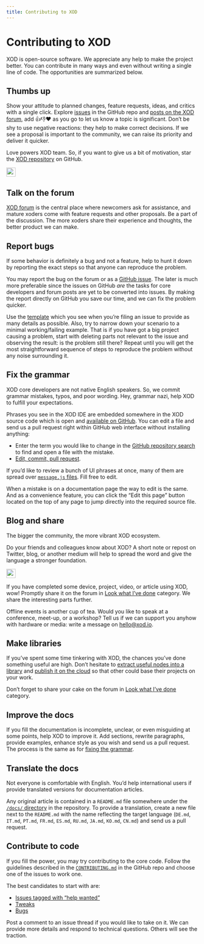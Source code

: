 ```yaml
---
title: Contributing to XOD
---
```


# Contributing to XOD

XOD is open-source software. We appreciate any help to make the project better.
You can contribute in many ways and even without writing a single line of code.
The opportunities are summarized below.

## Thumbs up

Show your attitude to planned changes, feature requests, ideas, and critics with
a single click. Explore [issues](https://github.com/xodio/xod/issues) in the
GitHub repo and [posts on the XOD forum](https://forum.xod.io), add 👍👎❤️ as
you go to let us know a topic is significant. Don’t be shy to use negative
reactions: they help to make correct decisions. If we see a proposal is
important to the community, we can raise its priority and deliver it quicker.

Love powers XOD team. So, if you want to give us a bit of motivation, star the
[XOD repository](https://github.com/xodio/xod) on GitHub.

<a href="https://github.com/xodio/xod"><img
  src="https://img.shields.io/github/stars/xodio/xod.svg?style=social&label=XOD%20Stars"
  height="24"/></a>

## Talk on the forum

[XOD forum](https://forum.xod.io) is the central place where newcomers ask for
assistance, and mature xoders come with feature requests and other proposals. Be
a part of the discussion. The more xoders share their experience and thoughts,
the better product we can make.

## Report bugs

If some behavior is definitely a bug and not a feature, help to hunt it down by
reporting the exact steps so that anyone can reproduce the problem.

You may report the bug on the forum or as a
[GitHub issue](https://github.com/xodio/xod/issues/new). The later is much more
preferable since the issues on GitHub _are_ the tasks for core developers and
forum posts are yet to be converted into issues. By making the report directly
on GitHub you save our time, and we can fix the problem quicker.

Use the
[template](https://github.com/xodio/xod/blob/master/.github/ISSUE_TEMPLATE.md)
which you see when you’re filing an issue to provide as many details as
possible. Also, try to narrow down your scenario to a minimal working/failing
example. That is if you have got a big project causing a problem, start with
deleting parts not relevant to the issue and observing the result: is the
problem still there? Repeat until you will get the most straightforward sequence
of steps to reproduce the problem without any noise surrounding it.

## Fix the grammar

XOD core developers are not native English speakers. So, we commit grammar
mistakes, typos, and poor wording. Hey, grammar nazi, help XOD to fulfill your
expectations.

Phrases you see in the XOD IDE are embedded somewhere in the XOD source code
which is open and [available on GitHub](https://github.com/xodio/xod). You can
edit a file and send us a pull request right within GitHub web interface without
installing anything:

* Enter the term you would like to change in the
  [GitHub repository search](https://github.com/xodio/xod/search?utf8=%E2%9C%93&q=typozz&type=)
  to find and open a file with the mistake.
* [Edit, commit, pull request](https://help.github.com/articles/editing-files-in-another-user-s-repository/).

If you’d like to review a bunch of UI phrases at once, many of them are spread
over
[`message.js` files](https://github.com/xodio/xod/search?utf8=%E2%9C%93&q=filename%3Amessages.js&type=).
Fill free to edit.

When a mistake is on a documentation page the way to edit is the same. And as a
convenience feature, you can click the “Edit this page” button located on the
top of any page to jump directly into the required source file.

## Blog and share

The bigger the community, the more vibrant XOD ecosystem.

Do your friends and colleagues know about XOD? A short note or repost on
Twitter, blog, or another medium will help to spread the word and give the
language a stronger foundation.

<a href="https://twitter.com/intent/tweet?text=Visual%20programming%20for%20Arduino!%20https://xod.io"
  target="_blank"><img src="https://img.shields.io/twitter/url/http/shields.io.svg?style=social"
  height="24" /></a>
<!-- counter _blank underscore ↑ -->

If you have completed some device, project, video, or article using XOD, wow!
Promptly share it on the forum in
[Look what I’ve done](https://forum.xod.io/c/look-what-i-ve-done) category. We
share the interesting parts further.

Offline events is another cup of tea. Would you like to speak at a conference,
meet-up, or a workshop? Tell us if we can support you anyhow with hardware or
media: write a message on [hello@xod.io](mailto:hello@xod.io).

## Make libraries

If you’ve spent some time tinkering with XOD, the chances you’ve done something
useful are high. Don’t hesitate to
[extract useful nodes into a library](/docs/guide/#making-your-own-nodes) and
[publish it on the cloud](/docs/guide/creating-libraries/) so that other could
base their projects on your work.

Don’t forget to share your cake on the forum in
[Look what I’ve done](https://forum.xod.io/c/look-what-i-ve-done) category.

## Improve the docs

If you fill the documentation is incomplete, unclear, or even misguiding at some
points, help XOD to improve it. Add sections, rewrite paragraphs, provide
examples, enhance style as you wish and send us a pull request. The process is
the same as for [fixing the grammar](#fix-the-grammar).

## Translate the docs

Not everyone is comfortable with English. You’d help international users if
provide translated versions for documentation articles.

Any original article is contained in a `README.md` file somewhere under the
[`/docs/` directory](https://github.com/xodio/xod/tree/master/docs) in the
repository. To provide a translation, create a new file next to the `README.md`
with the name reflecting the target language (`DE.md`, `IT.md`, `PT.md`,
`FR.md`, `ES.md`, `RU.md`, `JA.md`, `KO.md`, `CN.md`) and send us a pull
request.

## Contribute to code

If you fill the power, you may try contributing to the core code. Follow the
guidelines described in the
[`CONTRIBUTING.md`](https://github.com/xodio/xod/blob/master/CONTRIBUTING.md) in
the GitHub repo and choose one of the issues to work one.

The best candidates to start with are:

* [Issues tagged with “help wanted”](https://github.com/xodio/xod/issues?q=is%3Aissue+is%3Aopen+label%3A%22help+wanted%22)
* [Tweaks](https://github.com/xodio/xod/issues?q=is%3Aissue+is%3Aopen+label%3At%3Atweak)
* [Bugs](https://github.com/xodio/xod/issues?q=is%3Aissue+is%3Aopen+label%3At%3Abug)

Post a comment to an issue thread if you would like to take on it. We can
provide more details and respond to technical questions. Others will see the
traction.
